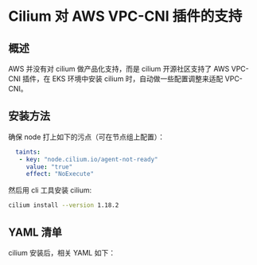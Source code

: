 # Cilium 对 AWS VPC-CNI 插件的支持

## 概述

AWS 并没有对 cilium 做产品化支持，而是 cilium 开源社区支持了 AWS VPC-CNI 插件，在 EKS 环境中安装 cilium 时，自动做一些配置调整来适配 VPC-CNI。

## 安装方法

确保 node 打上如下的污点（可在节点组上配置）：

```yaml
  taints:
   - key: "node.cilium.io/agent-not-ready"
     value: "true"
     effect: "NoExecute"
```

然后用 cli 工具安装 cilium:

```bash
cilium install --version 1.18.2
```

## YAML 清单

cilium 安装后，相关 YAML 如下：

<Tabs>
  <TabItem value="1" label="cilium DaemonSet">
    <FileBlock file="vendor/aws/cilium-daemonset.yaml" showLineNumbers />
  </TabItem>
  <TabItem value="2" label="cilium-config ConfigMap">
    <FileBlock file="vendor/aws/cilium-config-configmap.yaml" showLineNumbers />
  </TabItem>
  <TabItem value="3" label="cilium-envoy DaemonSet">
    <FileBlock file="vendor/aws/cilium-envoy-daemonset.yaml" showLineNumbers />
  </TabItem>
  <TabItem value="4" label="cilium-envoy-config ConfigMap">
    <FileBlock file="vendor/aws/cilium-envoy-config-configmap.yaml" showLineNumbers />
  </TabItem>
</Tabs>
